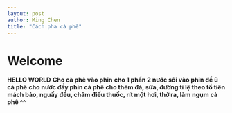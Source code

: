 ```yaml
---
layout: post
author: Ming Chen
title: "Cách pha cà phê"
---
```

# Welcome


**HELLO WORLD**
**Cho cà phê vào phin**
**cho 1 phần 2 nước sôi vào phin để ủ cà phê**
**cho nước đầy phin cà phê**
**cho thêm đá, sữa, đường tỉ lệ theo tổ tiên mách bảo, nguấy đều, châm điếu thuốc, rít một hơi, thở ra, làm ngụm cà phê ^^**